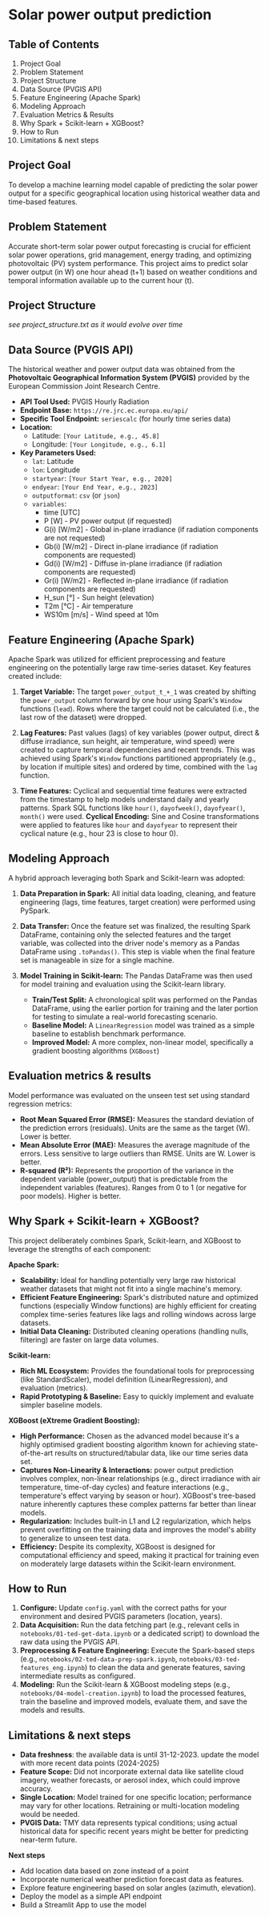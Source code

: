 # Solar power output prediction 
## Table of Contents

1. Project Goal
2. Problem Statement
3. Project Structure 
4. Data Source (PVGIS API)
5. Feature Engineering (Apache Spark)
6. Modeling Approach
7. Evaluation Metrics & Results
8. Why Spark + Scikit-learn + XGBoost?
9. How to Run
10. Limitations & next steps

## Project Goal

To develop a machine learning model capable of predicting the solar power output for a specific geographical location using historical weather data and time-based features.

## Problem Statement

Accurate short-term solar power output forecasting is crucial for efficient solar power  operations, grid management, energy trading, and optimizing photovoltaic (PV) system performance. 
This project aims to predict solar power output (in W) one hour ahead (t+1) based on weather conditions and temporal information available up to the current hour (t).

## Project Structure

*see project_structure.txt as it would evolve over time*

## Data Source (PVGIS API)

The historical weather and power output data was obtained from the **Photovoltaic Geographical Information System (PVGIS)** provided by the European Commission Joint Research Centre.

*   **API Tool Used:** PVGIS Hourly Radiation 
*   **Endpoint Base:** `https://re.jrc.ec.europa.eu/api/`
*   **Specific Tool Endpoint:** `seriescalc` (for hourly time series data)
*   **Location:**
    *   Latitude: `[Your Latitude, e.g., 45.8]`
    *   Longitude: `[Your Longitude, e.g., 6.1]`
*   **Key Parameters Used:**
    *   `lat`: Latitude
    *   `lon`: Longitude
    *   `startyear`: `[Your Start Year, e.g., 2020]`
    *   `endyear`: `[Your End Year, e.g., 2023]`
    *   `outputformat`: `csv` (or `json`)
    *   `variables`: 
		- time [UTC]
		- P [W] - PV power output (if requested)
		- G(i) [W/m2] - Global in-plane irradiance (if radiation components are not requested)
		- Gb(i) [W/m2] - Direct in-plane irradiance (if radiation components are requested)
		- Gd(i) [W/m2] - Diffuse in-plane irradiance (if radiation components are requested)
		- Gr(i) [W/m2] - Reflected in-plane irradiance (if radiation components are requested)
		- H_sun [°] - Sun height (elevation)
		- T2m [°C] - Air temperature
		- WS10m [m/s] - Wind speed at 10m


## Feature Engineering (Apache Spark)

Apache Spark was utilized for efficient preprocessing and feature engineering on the potentially large raw time-series dataset. Key features created include:

1.  **Target Variable:** The target `power_output_t_+_1` was created by shifting the `power_output` column forward by one hour using Spark's `Window` functions (`lead`).
Rows where the target could not be calculated (i.e., the last row of the dataset) were dropped.

2.  **Lag Features:** Past values (lags) of key variables (power output, direct & diffuse irradiance, sun height, air temperature, wind speed) were created to capture temporal dependencies and recent trends. This was achieved using Spark's `Window` functions partitioned appropriately (e.g., by location if multiple sites) and ordered by time, combined with the `lag` function.

3.  **Time Features:** Cyclical and sequential time features were extracted from the timestamp to help models understand daily and yearly patterns. Spark SQL functions like `hour()`, `dayofweek()`, `dayofyear()`, `month()` were used.
 **Cyclical Encoding:** Sine and Cosine transformations were applied to features like `hour` and `dayofyear` to represent their cyclical nature (e.g., hour 23 is close to hour 0).
 

## Modeling Approach

A hybrid approach leveraging both Spark and Scikit-learn was adopted:

1.  **Data Preparation in Spark:** All initial data loading, cleaning, and feature engineering (lags, time features, target creation) were performed using PySpark.

2.  **Data Transfer:** Once the feature set was finalized, the resulting Spark DataFrame, containing only the selected features and the target variable, was collected into the driver node's memory as a Pandas DataFrame using `.toPandas()`. 
   This step is viable when the final feature set is manageable in size for a single machine.

3.  **Model Training in Scikit-learn:** The Pandas DataFrame was then used for model training and evaluation using the Scikit-learn library.
    *   **Train/Test Split:** A chronological split was performed on the Pandas DataFrame, using the earlier portion for training and the later portion for testing to simulate a real-world forecasting scenario.
    *   **Baseline Model:** A `LinearRegression` model was trained as a simple baseline to establish benchmark performance.
    *   **Improved Model:** A more complex, non-linear model, specifically  a gradient boosting algorithms (`XGBoost`)

## Evaluation metrics & results

Model performance was evaluated on the unseen test set using standard regression metrics:

*   **Root Mean Squared Error (RMSE):** Measures the standard deviation of the prediction errors (residuals). Units are the same as the target (W). Lower is better.
*   **Mean Absolute Error (MAE):** Measures the average magnitude of the errors. Less sensitive to large outliers than RMSE. Units are W. Lower is better.
*   **R-squared (R²):** Represents the proportion of the variance in the dependent variable (power_output) that is predictable from the independent variables (features). Ranges from 0 to 1 (or negative for poor models). Higher is better.

## Why Spark + Scikit-learn + XGBoost?

This project deliberately combines Spark, Scikit-learn, and XGBoost to leverage the strengths of each component:

**Apache Spark:**
- **Scalability:** Ideal for handling potentially very large raw historical weather datasets that might not fit into a single machine's memory.
- **Efficient Feature Engineering:** Spark's distributed nature and optimized functions (especially Window functions) are highly efficient for creating complex time-series features like lags and rolling windows across large datasets.
- **Initial Data Cleaning:** Distributed cleaning operations (handling nulls, filtering) are faster on large data volumes.

**Scikit-learn:**
- **Rich ML Ecosystem:** Provides the foundational tools for preprocessing (like StandardScaler), model definition (LinearRegression), and evaluation (metrics).
- **Rapid Prototyping & Baseline:** Easy to quickly implement and evaluate simpler baseline models.

**XGBoost (eXtreme Gradient Boosting):**
- **High Performance:** Chosen as the advanced model because it's a highly optimised gradient boosting algorithm known for achieving state-of-the-art results on structured/tabular data, like our time series data set.
- **Captures Non-Linearity & Interactions:** power output prediction involves complex, non-linear relationships (e.g., direct irradiance with air temperature, time-of-day cycles) and feature interactions (e.g., temperature's effect varying by season or hour). XGBoost's tree-based nature inherently captures these complex patterns far better than linear models.
- **Regularization:** Includes built-in L1 and L2 regularization, which helps prevent overfitting on the training data and improves the model's ability to generalize to unseen test data.
- **Efficiency:** Despite its complexity, XGBoost is designed for computational efficiency and speed, making it practical for training even on moderately large datasets within the Scikit-learn environment.


## How to Run

1.  **Configure:** Update `config.yaml` with the correct paths for your environment and desired PVGIS parameters (location, years).
2.  **Data Acquisition:** Run the data fetching part (e.g., relevant cells in `notebooks/01-ted-get-data.ipynb` or a dedicated script) to download the raw data using the PVGIS API.
3.  **Preprocessing & Feature Engineering:** Execute the Spark-based steps (e.g., `notebooks/02-ted-data-prep-spark.ipynb`, `notebooks/03-ted-features_eng.ipynb`) to clean the data and generate features, saving intermediate results as configured.
4.  **Modeling:** Run the Scikit-learn & XGBoost modeling steps (e.g., `notebooks/04-model-creation.ipynb`) to load the processed features, train the baseline and improved models, evaluate them, and save the models and results.

## Limitations & next steps

*  **Data freshness**: the available data is until 31-12-2023. update the model with more recent data points (2024-2025)
*   **Feature Scope:** Did not incorporate external data like satellite cloud imagery, weather forecasts, or aerosol index, which could improve accuracy.
*   **Single Location:** Model trained for one specific location; performance may vary for other locations. Retraining or multi-location modeling would be needed.
*   **PVGIS Data:** TMY data represents typical conditions; using actual historical data for specific recent years might be better for predicting near-term future.

**Next steps**
- Add location data based on zone instead of a point 
- Incorporate numerical weather prediction  forecast data as features.
- Explore feature engineering based on solar angles (azimuth, elevation).
- Deploy the model as a simple API endpoint 
- Build a Streamlit App  to use the model

